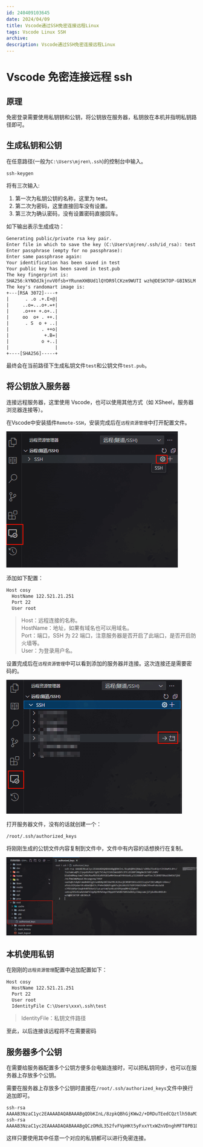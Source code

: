 ```yaml
---
id: 240409103645
date: 2024/04/09
title: Vscode通过SSH免密连接远程Linux
tags: Vscode Linux SSH
archive:
description: Vscode通过SSH免密连接远程Linux
---
```


# Vscode 免密连接远程 ssh

## 原理

免密登录需要使用私钥钥和公钥，将公钥放在服务器，私钥放在本机并指明私钥路径即可。

## 生成私钥和公钥

在任意路径(一般为`C:\Users\mjren\.ssh`)的控制台中输入。

```
ssh-keygen
```

将有三次输入:

1. 第一次为私钥公钥的名称，这里为 test。
1. 第二次为密码，这里直接回车没有设置。
1. 第三次为确认密码，没有设置密码直接回车。

如下输出表示生成成功：

```
Generating public/private rsa key pair.
Enter file in which to save the key (C:\Users\mjren/.ssh/id_rsa): test
Enter passphrase (empty for no passphrase):
Enter same passphrase again:
Your identification has been saved in test
Your public key has been saved in test.pub
The key fingerprint is:
SHA256:kYNOdJkjnvV0fsb+YRunmXHBUd1lQYDR9lCKzm9WUTI wzh@DESKTOP-GBINSLM
The key's randomart image is:
+---[RSA 3072]----+
|      . .o .+.E+@|
|     ..o=...o+.=+|
|     .o+++ +.o+..|
|     oo  o+ . ++.|
|      . S  o + ..|
|            . ++o|
|             +.B=|
|            o +..|
|                 |
+----[SHA256]-----+
```

最终会在当前路径下生成私钥文件`test`和公钥文件`test.pub`。

## 将公钥放入服务器

连接远程服务器，这里使用 Vscode，也可以使用其他方式（如 XSheel，服务器浏览器连接等）。

在Vscode中安装插件`Remote-SSH`，安装完成后在`远程资源管理`中打开配置文件。

![alt text](assets/VsSecretFreeSsh/image-1.png)

添加如下配置：

```
Host cosy
  HostName 122.521.21.251
  Port 22
  User root
```

> Host：远程连接的名称。  
> HostName：地址，如果有域名也可以用域名。  
> Port：端口，SSH 为 22 端口，注意服务器是否开启了此端口，是否开启防火墙等。  
> User：为登录用户名。

设置完成后在`远程资源管理`中可以看到添加的服务器并连接。这次连接还是需要密码的。

![alt text](assets/VsSecretFreeSsh/image-3.png)

打开服务器文件，没有的话就创建一个：

```
/root/.ssh/authorized_keys
```

将刚刚生成的公钥文件内容复制到文件中，文件中有内容的话想换行在复制。

![alt text](assets/VsSecretFreeSsh/image-2.png)

## 本机使用私钥

在刚刚的`远程资源管理`配置中追加配置如下：

```
Host cosy
  HostName 122.521.21.251
  Port 22
  User root
  IdentityFile C:\Users\xxx\.ssh\test
```

> IdentityFile：私钥文件路径

至此，以后连接该远程将不在需要密码

## 服务器多个公钥

在需要给服务器配置多个公钥方便多台电脑连接时，可以把私钥同步，也可以在服务器上存放多个公钥。

需要在服务器上存放多个公钥时直接在`/root/.ssh/authorized_keys`文件中换行追加即可。
```
ssh-rsa AAAAB3NzaC1yc2EAAAADAQABAAABgQDbKInL/8zpkQBhGjKWw2/+DRDuTEedCQztlh50aM3LBYc/7ze3aWLwQPLZ/pqx8sM+Ur7g9Z7Vl4qJi56ViWeUdXfc9TCcDl88PlN8g0mJ67d8FLh8M...
ssh-rsa AAAAB3NzaC1yc2EAAAADAQABAAABgQCzOMdL352fvFVpHKt5yFxxYtxWZnVDnghMFT8PB1DE8AMjUrz3BWuyCWPrVQEg5lftA1KOUsnJqBRNcVoi1yWVfSSW2CXLTbY7bjpKDhQ9iLlc8LtNj...
```
这样只要使用其中任意一个对应的私钥都可以进行免密连接。
